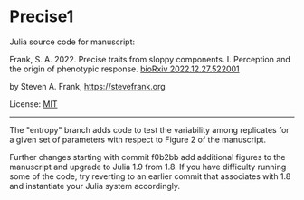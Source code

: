 # Precise1

Julia source code for manuscript:

Frank, S. A. 2022. Precise traits from sloppy components. I. Perception and the origin of phenotypic response. [bioRxiv 2022.12.27.522001](https://doi.org/10.1101/2022.12.27.522001)

by Steven A. Frank, https://stevefrank.org

License: [MIT](https://opensource.org/licenses/MIT)

---

The "entropy" branch adds code to test the variability among replicates for a given set of parameters with respect to Figure 2 of the manuscript. 

Further changes starting with commit f0b2bb add additional figures to the manuscript and upgrade to Julia 1.9 from 1.8. If you have difficulty running some of the code, try reverting to an earlier commit that associates with 1.8 and instantiate your Julia system accordingly.
